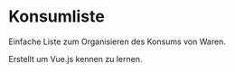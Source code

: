 # Konsumliste

Einfache Liste zum Organisieren des Konsums von Waren.

Erstellt um Vue.js kennen zu lernen.
